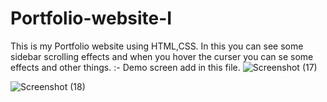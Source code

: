 # Portfolio-website-I
This is my Portfolio website using HTML,CSS.
In this you can see some sidebar scrolling effects  and when you hover the curser you can se some effects and other things.
:- Demo screen add in this file.
![Screenshot (17)](https://github.com/ashishkr12/Portfolio-website-I/assets/116458129/27b089e8-7580-48b5-942a-cc1d5f2faa8f)


![Screenshot (18)](https://github.com/ashishkr12/Portfolio-website-I/assets/116458129/caa32a25-ae6f-440b-99e9-ac28cc11bc4a)

